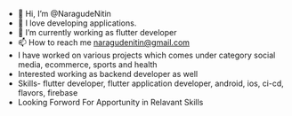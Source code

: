- 👋 Hi, I’m @NaragudeNitin
- 👀 I love developing applications.
- 🌱 I’m currently working as flutter developer 
- 📫 How to reach me naragudenitin@gmail.com
- I have worked on various projects which comes under category social media, ecommerce, sports and health
- Interested working as backend developer as well
- Skills- flutter developer, flutter application developer, android, ios, ci-cd, flavors, firebase
- Looking Forword For Apportunity in Relavant Skills
<!---
NaragudeNitin/NaragudeNitin is a ✨ special ✨ repository because its `README.md` (this file) appears on your GitHub profile.
You can click the Preview link to take a look at your changes.
--->
